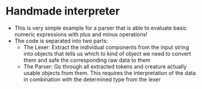 # Handmade interpreter
+ This is very simple example for a parser that is able to evaluate basic numeric expressions with plus and minus operations!
+ The code is separated into two parts:
	- The Lexer: Extract the individual components from the input string into objects that tells us which to kind of object we need to convert them and safe the corresponding raw data to them
	- The Parser: Go through all extracted tokens and creature actually usable objects from them. This requires the interpretation of the data in combination with the determined type from the lexer
